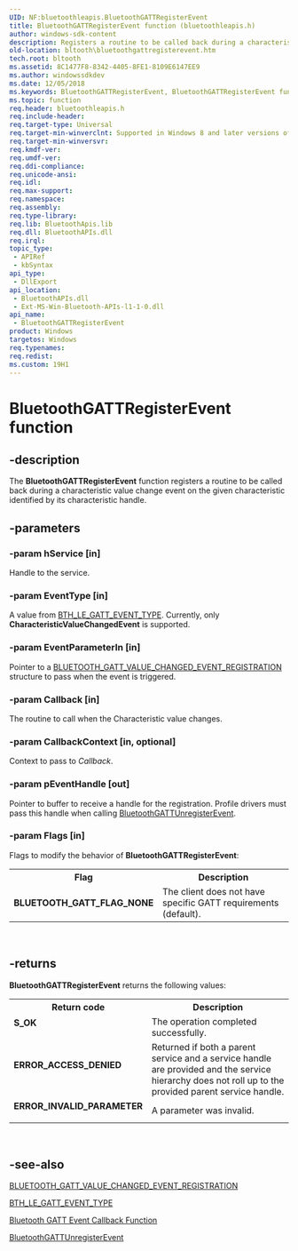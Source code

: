 ```yaml
---
UID: NF:bluetoothleapis.BluetoothGATTRegisterEvent
title: BluetoothGATTRegisterEvent function (bluetoothleapis.h)
author: windows-sdk-content
description: Registers a routine to be called back during a characteristic value change event on the given characteristic identified by its characteristic handle.
old-location: bltooth\bluetoothgattregisterevent.htm
tech.root: bltooth
ms.assetid: 8C1477F8-8342-4405-8FE1-8109E6147EE9
ms.author: windowssdkdev
ms.date: 12/05/2018
ms.keywords: BluetoothGATTRegisterEvent, BluetoothGATTRegisterEvent function [Bluetooth Devices], bltooth.bluetoothgattregisterevent, bluetoothleapis/BluetoothGATTRegisterEvent
ms.topic: function
req.header: bluetoothleapis.h
req.include-header: 
req.target-type: Universal
req.target-min-winverclnt: Supported in Windows 8 and later versions of Windows.
req.target-min-winversvr: 
req.kmdf-ver: 
req.umdf-ver: 
req.ddi-compliance: 
req.unicode-ansi: 
req.idl: 
req.max-support: 
req.namespace: 
req.assembly: 
req.type-library: 
req.lib: BluetoothApis.lib
req.dll: BluetoothAPIs.dll
req.irql: 
topic_type:
 - APIRef
 - kbSyntax
api_type:
 - DllExport
api_location:
 - BluetoothAPIs.dll
 - Ext-MS-Win-Bluetooth-APIs-l1-1-0.dll
api_name:
 - BluetoothGATTRegisterEvent
product: Windows
targetos: Windows
req.typenames: 
req.redist: 
ms.custom: 19H1
---
```


# BluetoothGATTRegisterEvent function


## -description


The <b>BluetoothGATTRegisterEvent</b> function registers a routine to be called back during a characteristic value change event on the given characteristic identified by its characteristic handle.


## -parameters




### -param hService [in]

Handle to the service.


### -param EventType [in]

A value from <a href="https://msdn.microsoft.com/6AF30DEA-2018-4AA2-B13A-BD31BD641F9F">BTH_LE_GATT_EVENT_TYPE</a>. Currently, only <b>CharacteristicValueChangedEvent</b> is supported.


### -param EventParameterIn [in]

Pointer to a <a href="https://msdn.microsoft.com/en-us/library/Dn385750(v=VS.85).aspx">BLUETOOTH_GATT_VALUE_CHANGED_EVENT_REGISTRATION</a> structure to pass when the event is triggered.


### -param Callback [in]

The routine to call when the Characteristic value changes.


### -param CallbackContext [in, optional]

Context to pass to <i>Callback</i>.


### -param pEventHandle [out]

Pointer to buffer to receive a handle for the registration.  Profile drivers must pass this handle when calling <a href="https://msdn.microsoft.com/4E0E8D6C-DC12-4F15-9D29-B38AE680894B">BluetoothGATTUnregisterEvent</a>.


### -param Flags [in]

Flags to modify the behavior of <b>BluetoothGATTRegisterEvent</b>:

<table>
<tr>
<th>Flag</th>
<th>Description</th>
</tr>
<tr>
<td>
<b>BLUETOOTH_GATT_FLAG_NONE</b>

</td>
<td>
The client does not have specific GATT requirements (default).

</td>
</tr>
</table>
 


## -returns



<b>BluetoothGATTRegisterEvent</b> returns the following values:

<table>
<tr>
<th>Return code</th>
<th>Description</th>
</tr>
<tr>
<td width="40%">
<dl>
<dt><b>S_OK</b></dt>
</dl>
</td>
<td width="60%">
The operation completed successfully.

</td>
</tr>
<tr>
<td width="40%">
<dl>
<dt><b>ERROR_ACCESS_DENIED</b></dt>
</dl>
</td>
<td width="60%">
Returned if both a parent service and a service handle are provided and the service hierarchy does not roll up to the provided parent service handle.

</td>
</tr>
<tr>
<td width="40%">
<dl>
<dt><b>ERROR_INVALID_PARAMETER</b></dt>
</dl>
</td>
<td width="60%">
A parameter was invalid.

</td>
</tr>
</table>
 




## -see-also




<a href="https://msdn.microsoft.com/en-us/library/Dn385750(v=VS.85).aspx">BLUETOOTH_GATT_VALUE_CHANGED_EVENT_REGISTRATION</a>



<a href="https://msdn.microsoft.com/6AF30DEA-2018-4AA2-B13A-BD31BD641F9F">BTH_LE_GATT_EVENT_TYPE</a>



<a href="https://msdn.microsoft.com/96AC4E49-76D7-47B5-93B9-64D574A28E0A">Bluetooth GATT Event Callback Function</a>



<a href="https://msdn.microsoft.com/4E0E8D6C-DC12-4F15-9D29-B38AE680894B">BluetoothGATTUnregisterEvent</a>
 

 

